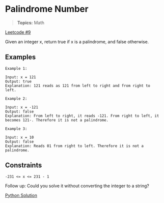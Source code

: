 # Palindrome Number

> **Topics:** Math

[Leetcode #9](https://leetcode.com/problems/palindrome-number/)

Given an integer x, return true if x is a palindrome, and false otherwise.

## Examples

``` text
Example 1:

Input: x = 121
Output: true
Explanation: 121 reads as 121 from left to right and from right to left.
```

``` text
Example 2:

Input: x = -121
Output: false
Explanation: From left to right, it reads -121. From right to left, it becomes 121-. Therefore it is not a palindrome.
```

``` text
Example 3:

Input: x = 10
Output: false
Explanation: Reads 01 from right to left. Therefore it is not a palindrome.
```

## Constraints

``` text
-231 <= x <= 231 - 1
```

Follow up: Could you solve it without converting the integer to a string?

[Python Solution](./palindrome_number.py)
